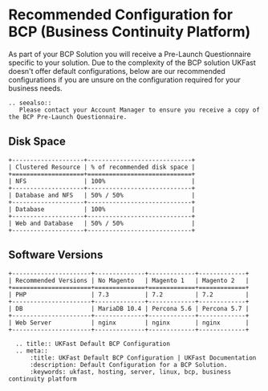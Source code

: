 # Recommended Configuration for BCP (Business Continuity Platform)

As part of your BCP Solution you will receive a Pre-Launch Questionnaire specific to your solution. Due to the complexity of the BCP solution UKFast doesn't offer default configurations, below are our recommended configurations if you are unsure on the configuration required for your business needs. 
```eval_rst
.. seealso::
   Please contact your Account Manager to ensure you receive a copy of the BCP Pre-Launch Questionnaire. 
```
## Disk Space

```eval_rst
+--------------------+-----------------------------+
| Clustered Resource | % of recommended disk space |
+====================+=============================+
| NFS                | 100%                        |
+--------------------+-----------------------------+
| Database and NFS   | 50% / 50%                   |
+--------------------+-----------------------------+
| Database           | 100%                        |
+--------------------+-----------------------------+
| Web and Database   | 50% / 50%                   |
+--------------------+-----------------------------+
```

## Software Versions

```eval_rst
+----------------------+--------------+-------------+-------------+
| Recommended Versions | No Magento   | Magento 1   | Magento 2   |
+======================+==============+=============+=============+
| PHP                  | 7.3          | 7.2         | 7.2         |
+----------------------+--------------+-------------+-------------+
| DB                   | MariaDB 10.4 | Percona 5.6 | Percona 5.7 |
+----------------------+--------------+-------------+-------------+
| Web Server           | nginx        | nginx       | nginx       |
+----------------------+--------------+-------------+-------------+
```
```eval_rst
  .. title:: UKFast Default BCP Configuration
  .. meta::
      :title: UKFast Default BCP Configuration | UKFast Documentation
      :description: Default Configuration for a BCP Solution.
      :keywords: ukfast, hosting, server, linux, bcp, business continuity platform
